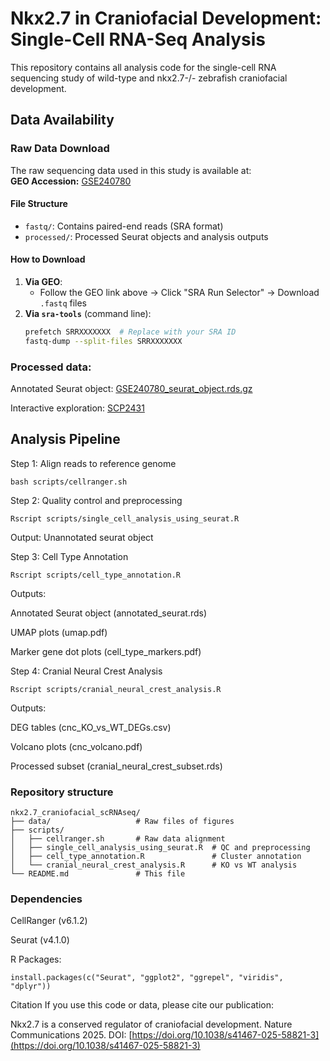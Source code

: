 # Nkx2.7 in Craniofacial Development: Single-Cell RNA-Seq Analysis

This repository contains all analysis code for the single-cell RNA sequencing study of wild-type and nkx2.7-/- zebrafish craniofacial development.

## Data Availability

### Raw Data Download
The raw sequencing data used in this study is available at:  
**GEO Accession:** [GSE240780](https://www.ncbi.nlm.nih.gov/geo/query/acc.cgi?acc=GSE240780)  

#### File Structure
- `fastq/`: Contains paired-end reads (SRA format)  
- `processed/`: Processed Seurat objects and analysis outputs  

#### How to Download
1. **Via GEO**:  
   - Follow the GEO link above → Click "SRA Run Selector" → Download `.fastq` files  
2. **Via `sra-tools`** (command line):  
   ```bash
   prefetch SRRXXXXXXX  # Replace with your SRA ID
   fastq-dump --split-files SRRXXXXXXX

### Processed data:

Annotated Seurat object: [GSE240780_seurat_object.rds.gz](https://www.ncbi.nlm.nih.gov/geo/download/?acc=GSE240780&format=file&file=GSE240780%5Fseurat%5Fobject%2Erds%2Egz)

Interactive exploration: [SCP2431](https://singlecell.broadinstitute.org/single_cell/study/SCP2431/nkx2-7-is-a-conserved-regulator-of-craniofacial-development)

## Analysis Pipeline
 
Step 1: Align reads to reference genome
   ```
   bash scripts/cellranger.sh
   ```

Step 2: Quality control and preprocessing
   ```
   Rscript scripts/single_cell_analysis_using_seurat.R
   ```
   Output: Unannotated seurat object

Step 3: Cell Type Annotation
   ```
   Rscript scripts/cell_type_annotation.R
   ```
   Outputs:
   
   Annotated Seurat object (annotated_seurat.rds)
   
   UMAP plots (umap.pdf)
   
   Marker gene dot plots (cell_type_markers.pdf)
   
Step 4: Cranial Neural Crest Analysis
   ```
   Rscript scripts/cranial_neural_crest_analysis.R
   ```
   Outputs:
   
   DEG tables (cnc_KO_vs_WT_DEGs.csv)
   
   Volcano plots (cnc_volcano.pdf)
   
   Processed subset (cranial_neural_crest_subset.rds)

### Repository structure

```
nkx2.7_craniofacial_scRNAseq/
├── data/                   # Raw files of figures
├── scripts/
│   ├── cellranger.sh       # Raw data alignment
│   ├── single_cell_analysis_using_seurat.R  # QC and preprocessing
│   ├── cell_type_annotation.R               # Cluster annotation
│   └── cranial_neural_crest_analysis.R      # KO vs WT analysis
└── README.md               # This file
```

### Dependencies

CellRanger (v6.1.2)

Seurat (v4.1.0)

R Packages:
```
install.packages(c("Seurat", "ggplot2", "ggrepel", "viridis", "dplyr"))
```

Citation
If you use this code or data, please cite our publication:

Nkx2.7 is a conserved regulator of craniofacial development. Nature Communications 2025. 
DOI: [https://doi.org/10.1038/s41467-025-58821-3](https://doi.org/10.1038/s41467-025-58821-3)



